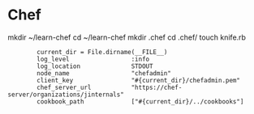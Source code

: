# Chef





mkdir ~/learn-chef
cd ~/learn-chef
mkdir .chef
cd .chef/
touch knife.rb

```
		current_dir = File.dirname(__FILE__)
		log_level                 :info
		log_location              STDOUT
		node_name                 "chefadmin"
		client_key                "#{current_dir}/chefadmin.pem"
		chef_server_url           "https://chef-server/organizations/jinternals"
		cookbook_path             ["#{current_dir}/../cookbooks"]

```